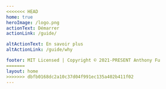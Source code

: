 ```yaml
---
<<<<<<< HEAD
home: true
heroImage: /logo.png
actionText: Démarrer
actionLink: /guide/

altActionText: En savoir plus
altActionLink: /guide/why

footer: MIT Licensed | Copyright © 2021-PRESENT Anthony Fu
=======
layout: home
>>>>>>> dbfb0168dc2a10c37d04f991ec135a402b411f02
---
```


<LandingPage />
